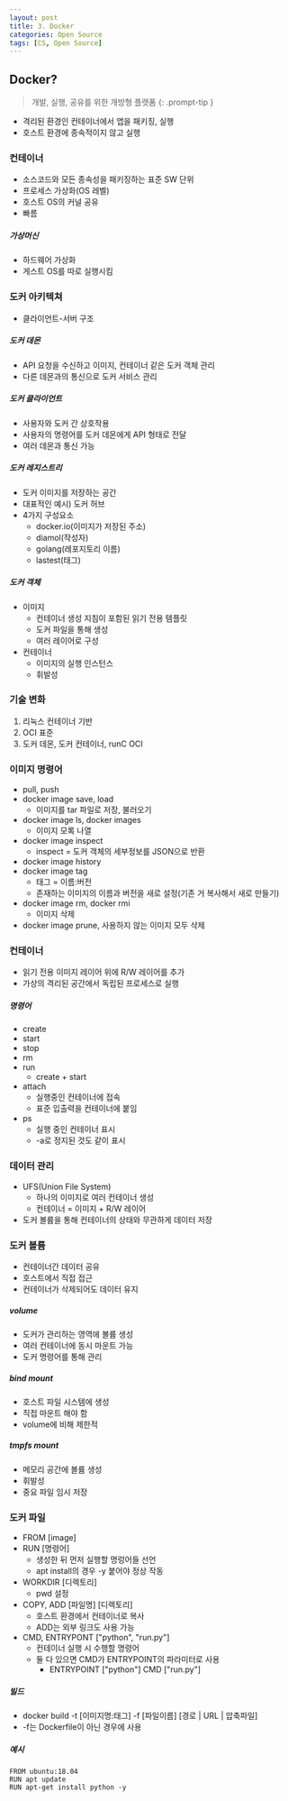 ```yaml
---
layout: post
title: 3. Docker
categories: Open Source
tags: [CS, Open Source]
---
```


## Docker?

> 개발, 실행, 공유를 위한 개방형 플랫폼
{: .prompt-tip }

- 격리된 환경인 컨테이너에서 앱을 패키징, 실행
- 호스트 환경에 종속적이지 않고 실행

### 컨테이너

- 소스코드와 모든 종속성을 패키징하는 표준 SW 단위
- 프로세스 가상화(OS 레벨)
- 호스트 OS의 커널 공유
- 빠름

##### 가상머신

- 하드웨어 가상화
- 게스트 OS를 따로 실행시킴

### 도커 아키텍쳐

- 클라이언트-서버 구조

##### 도커 데몬

- API 요청을 수신하고 이미지, 컨테이너 같은 도커 객체 관리
- 다른 데몬과의 통신으로 도커 서비스 관리

##### 도커 클라이언트

- 사용자와 도커 간 상호작용
- 사용자의 명령어를 도커 데몬에게 API 형태로 전달
- 여러 데몬과 통신 가능

##### 도커 레지스트리

- 도커 이미지를 저장하는 공간
- 대표적인 예시) 도커 허브
- 4가지 구성요소
  - docker.io(이미지가 저장된 주소)
  - diamol(작성자)
  - golang(레포지토리 이름)
  - lastest(태그)

##### 도커 객체

- 이미지
  - 컨테이너 생성 지침이 포함된 읽기 전용 템플릿
  - 도커 파일을 통해 생성
  - 여러 레이어로 구성
- 컨테이너
  - 이미지의 실행 인스턴스
  - 휘발성

### 기술 변화

1. 리눅스 컨테이너 기반
2. OCI 표준
3. 도커 데몬, 도커 컨테이너, runC OCI

### 이미지 명령어

- pull, push
- docker image save, load
  - 이미지를 tar 파일로 저장, 불러오기
- docker image ls, docker images
  - 이미지 모록 나열
- docker image inspect
  - inspect = 도커 객체의 세부정보를 JSON으로 반환
- docker image history
- docker image tag
  - 태그 = 이름:버전
  - 존재하는 이미지의 이름과 버전을 새로 설정(기존 거 복사해서 새로 만들기)
- docker image rm, docker rmi
  - 이미지 삭제
- docker image prune, 사용하지 않는 이미지 모두 삭제

### 컨테이너

- 읽기 전용 이미지 레이어 위에 R/W 레이어를 추가
- 가상의 격리된 공간에서 독립된 프로세스로 실행

##### 명령어

- create
- start
- stop
- rm
- run
  - create + start
- attach
  - 실행중인 컨테이너에 접속
  - 표준 입출력을 컨테이너에 붙임
- ps
  - 실행 중인 컨테이너 표시
  - -a로 정지된 것도 같이 표시

### 데이터 관리

- UFS(Union File System)
  - 하나의 이미지로 여러 컨테이너 생성
  - 컨테이너 = 이미지 + R/W 레이어
- 도커 볼륨을 통해 컨테이너의 상태와 무관하게 데이터 저장

### 도커 볼륨

- 컨테이너간 데이터 공유
- 호스트에서 직접 접근
- 컨테이너가 삭제되어도 데이터 유지

##### volume

- 도커가 관리하는 영역에 볼륨 생성
- 여러 컨테이너에 동시 마운트 가능
- 도커 명령어를 통해 관리

##### bind mount

- 호스트 파일 시스템에 생성
- 직접 마운트 해야 함
- volume에 비해 제한적

##### tmpfs mount

- 메모리 공간에 볼륨 생성
- 휘발성
- 중요 파일 임시 저장

### 도커 파일

- FROM [image]
- RUN [명령어]
  - 생성한 뒤 먼저 실행할 명렁어들 선언
  - apt install의 경우 -y 붙어야 정상 작동
- WORKDIR [디렉토리]
  - pwd 설정
- COPY, ADD [파일명] [디렉토리]
  - 호스트 환경에서 컨테이너로 복사
  - ADD는 외부 링크도 사용 가능
- CMD, ENTRYPONT ["python", "run.py"]
  - 컨테이너 실행 시 수행할 명령어
  - 둘 다 있으면 CMD가 ENTRYPOINT의 파라미터로 사용
    - ENTRYPOINT ["python"] CMD ["run.py"]

##### 빌드

- docker build -t [이미지명:태그] -f [파일이름] [경로 | URL | 압축파일]
- -f는 Dockerfile이 아닌 경우에 사용

##### 예시

```
FROM ubuntu:18.04
RUN apt update
RUN apt-get install python -y
```
